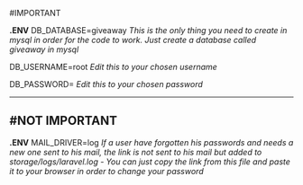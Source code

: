 #IMPORTANT

**.ENV**
DB_DATABASE=giveaway *This is the only thing you need to create in mysql in order for the
							code to work. Just create a database called giveaway in mysql*

DB_USERNAME=root *Edit this to your chosen username*

DB_PASSWORD= *Edit this to your chosen password*













--------------
#NOT IMPORTANT
--------------
**.ENV**
MAIL_DRIVER=log *If a user have forgotten his passwords and needs a new one sent to his mail,
						the link is not sent to his mail but added to storage/logs/laravel.log
						- You can just copy the link from this file and paste it to your browser in
						order to change your password*
